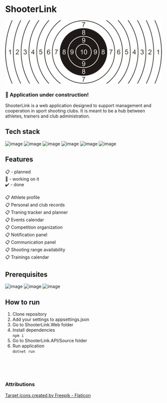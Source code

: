 # ShooterLink

![Pistol target](Shared/Assets/pistol-target-image.png)

### :construction: Application under construction!

ShooterLink is a web application designed to support management and cooperation in sport shooting
clubs. It is meant to be a hub between athletes, trainers and club administration.

## Tech stack

![image](https://img.shields.io/badge/.NET-512BD4?style=for-the-badge&logo=dotnet&logoColor=white)
![image](https://img.shields.io/badge/C%23-239120?style=for-the-badge&logo=csharp&logoColor=white)
![image](https://img.shields.io/badge/PostgreSQL-316192?style=for-the-badge&logo=postgresql&logoColor=white)
![image](https://img.shields.io/badge/React-20232A?style=for-the-badge&logo=react&logoColor=61DAFB)
![image](https://img.shields.io/badge/JavaScript-323330?style=for-the-badge&logo=javascript&logoColor=F7DF1E)
![image](https://img.shields.io/badge/Material%20UI-007FFF?style=for-the-badge&logo=mui&logoColor=white)

## Features

:clipboard: - planned <br> :construction: - working on it <br> :heavy_check_mark: - done <br> <br>
:clipboard: Athlete profile <br> :clipboard: Personal and club records <br> :clipboard: Traning
tracker and planner <br> :clipboard: Events calendar <br> :clipboard: Competition organization <br>
:clipboard: Notification panel <br> :clipboard: Communication panel <br> :clipboard: Shooting range
availability <br> :clipboard: Trainings calendar <br>

## Prerequisites

![image](https://img.shields.io/badge/PostgreSQL-316192?style=for-the-badge&logo=postgresql&logoColor=white)
![image](https://img.shields.io/badge/Node%20js-339933?style=for-the-badge&logo=nodedotjs&logoColor=white)
![image](https://img.shields.io/badge/.NET-512BD4?style=for-the-badge&logo=dotnet&logoColor=white)

## How to run

1. Clone repository
2. Add your settings to appsettings.json
3. Go to ShooterLink.Web folder
4. Install dependencies <br>`npm i`
5. Go to ShooterLink.API/Source folder
6. Run application <br>`dotnet run`

<br><br><br>

### Attributions

[Target icons created by Freepik - Flaticon](https://www.flaticon.com/free-icons/target)
